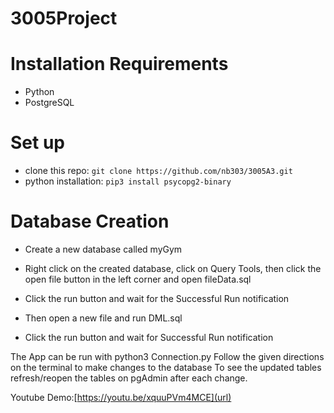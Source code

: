 # 3005Project

# Installation Requirements
* Python
* PostgreSQL

# Set up
* clone this repo: ```git clone https://github.com/nb303/3005A3.git```
* python installation: ```pip3 install psycopg2-binary```

# Database Creation
* Create a new database called myGym

* Right click on the created database, click on Query Tools, then click the open file button in the left corner and open fileData.sql
* Click the run button and wait for the Successful Run notification
* Then open a new file and run DML.sql
* Click the run button and wait for Successful Run notification


The App can be run with python3 Connection.py
Follow the given directions on the terminal to make changes to the database
To see the updated tables refresh/reopen the tables on pgAdmin after each change. 

Youtube Demo:[https://youtu.be/xquuPVm4MCE](url)
